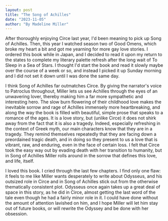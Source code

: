 ```yaml
---
layout: post
title: "The Song of Achilles"
date: "2023-11-05"
author: "By Madeline Miller"
---
```


After thoroughly enjoying Circe last year, I'd been meaning to pick up Song of Achilles. Then, this year I watched season two of Good Omens, which broke my heart a bit and got me yearning for more gay love stories. I ordered this book while in Japan, and I decided to read it upon my return to the states to complete my literary palette refresh after the long wait of To Sleep in a Sea of Stars. I thought I'd start the book and read it slowly maybe over the course of a week or so, and instead I picked it up Sunday morning and I did not set it down until I was done the same day. 

I think Song of Achilles far outmatches Circe. By giving the narrator's voice to Patroclus throughout, Miller lets us see Achilles through the eyes of an unwavering lover, thereby making him a far more sympathetic and interesting hero. The slow burn flowering of their childhood love makes the inevitable sorrow and rage of Achilles immensely more heartbreaking, and along the way the book is filled with beautiful, simple prose that speaks to a romance of the ages. It is a love story, but (unlike Circe) it does not shirk away from the fact that it is also a tragedy. Indeed, especially refreshing in the context of Greek myth, our main characters know that they are in a tragedy. They remind themselves repeatedly that they are facing down a preordained tragic death, and in doing so they present to us a love that is vibrant, raw, and enduring, even in the face of certain loss. I felt that Circe took the easy way out by evading death with her transition to humanity, but in Song of Achilles Miller rolls around in the sorrow that defines this love, and life, itself. 

I loved this book. I cried through the last few chapters. I find only one flaw: it feels to me like Miller wants desperately to write about Odysseus, and his outsized role in Circe and in Song of Achilles stick out from the otherwise thematically consistent plot. Odysseus once again takes up a great deal of space in this story, as he did in Circe, almost getting the last word of the tale even though he had a fairly minor role in it. I could have done without the amount of attention lavished on him, and I hope Miller will let him stay out of future books, or will rewrite the Odyssey and be done with her obsession. 